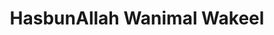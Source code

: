 ---
title: "HasbunAllah Wanimal Wakeel"
url: /accra/hasbunallah-wanimal-wakeel-baba-alhamdu-street-2/
shop: kiosk
---